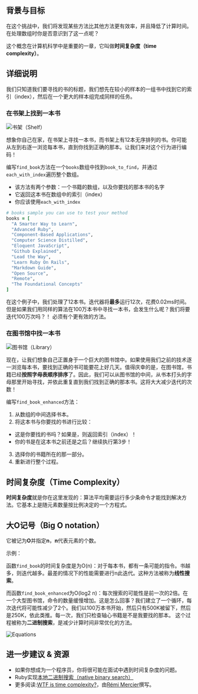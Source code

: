 ## 背景与目标
在这个挑战中，我们将发现某些方法比其他方法更有效率，并且降低了计算时间。在处理数组时你是否意识到了这一点呢？

这个概念在计算机科学中是重要的一章，它叫做**时间复杂度（time complexity）**。

## 详细说明

我们只知道我们要寻找的书的标题，我们想先在较小的样本的一组书中找到它的索引（index），然后在一个更大的样本组完成同样的任务。

### 在书架上找到一本书
![书架（Shelf）](https://raw.githubusercontent.com/lewagon/fullstack-images/master/ruby/shelf.png)

想象你自己在家，在书架上寻找一本书，而书架上有12本无序排列的书。你可能从左到右逐一浏览每本书，直到你找到正确的那本。让我们来对这个行为进行编码！

编写`find_book`方法在一个`books`数组中找到`book_to_find`，并通过`each_with_index`遍历整个数组。

- 该方法有两个参数：一个书籍的数组，以及你要找的那本书的名字
- 它返回这本书在数组中的索引（index）
- 你应该使用`each_with_index`

```ruby
# books sample you can use to test your method
books = [
  "A Smarter Way to Learn",
  "Advanced Ruby",
  "Component-Based Applications",
  "Computer Science Distilled",
  "Eloquent JavaScript",
  "Github Explained",
  "Lead the Way",
  "Learn Ruby On Rails",
  "Markdown Guide",
  "Open Source",
  "Remote",
  "The Foundational Concepts"
]
```

在这个例子中，我们处理了12本书。迭代器将**最多**运行12次，花费0.02ms时间。
但是如果我们用同样的算法在100万本书中寻找一本书，会发生什么呢？我们将要迭代100万次吗？！
必须有个更有效的方法。

### 在图书馆中找一本书
![图书馆（Library）](https://raw.githubusercontent.com/lewagon/fullstack-images/master/ruby/library.png)

现在，让我们想象自己正置身于一个巨大的图书馆中。如果使用我们之前的技术逐一浏览每本书，要找到正确的书可能要花上好几天。值得庆幸的是，在图书馆，书籍已经**按照字母表顺序排序**了。因此，我们可以从图书馆的中间，从书本打头的字母那里开始寻找，并依此重复直到我们找到正确的那本书。这将大大减少迭代的次数！

编写`find_book_enhanced`方法：
1. 从数组的中间选择书本。
2. 将这本书与你要找的书进行比较：
  - 这是你要找的书吗？如果是，则返回索引（index）！
  - 你的书是在这本书之前还是之后？继续执行第3步！
3. 选择你的书籍所在的那一部分。
4. 重新进行整个过程。

## 时间复杂度（Time Complexity）
**时间复杂度**就是你在这里发现的：算法平均需要运行多少条命令才能找到解决方法。它基本上是随元素数量按比例决定的一个方程式。

## 大O记号（Big O notation）
它被记为**O**并指定**n**，**n**代表元素的个数。

示例：

函数`find_book`的时间复杂度是为O(n)：对于每本书，都有一条可能的指令。书越多，则迭代越多。最差的情况下的性能需要进行n此迭代。这种方法被称为**线性搜索**。

而函数`find_book_enhanced`为O(log2 n)：每次搜索的可能性是前一次的2倍。在一个大型图书馆，命令的数量缓慢增加。这是怎么回事？我们建立了一个循环，每次迭代将可能性减少了2个。我们以100万本书开始，然后只有500K被留下，然后是250K，依此类推。每一次，我们只检查轴心书籍是不是我要找的那本。
这个过程被称为**二进制搜索**，是减少计算时间非常优化的方法。

![Equations](https://raw.githubusercontent.com/lewagon/fullstack-images/master/ruby/equations.png)


## 进一步建议 & 资源

- 如果你想成为一个程序员，你将很可能在面试中遇到时间复杂度的问题。
- Ruby实现[本地二进制搜索（native binary search）](https://ruby-doc.org/core-2.6.5/Array.html#method-i-bsearch)
- 更多阅读:[WTF is time complexity?](https://remimercier.com/wtf-time-complexity)，由[Rémi Mercier](https://kitt.lewagon.com/alumni/merciremi)撰写。


